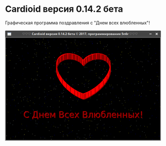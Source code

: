 # Cardioid версия 0.14.2 бета
Графическая программа поздравления с "Днем всех влюбленных"!</br></br>
![xCoub-DL](https://github.com/5N6R/Cardioid/blob/master/program.png)</br>
